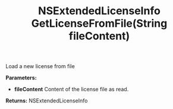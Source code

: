 ﻿---
uid: crmscript_ref_NSLicenseAgent_GetLicenseFromFile
title: NSExtendedLicenseInfo GetLicenseFromFile(String fileContent)
intellisense: NSLicenseAgent.GetLicenseFromFile
keywords: NSLicenseAgent, GetLicenseFromFile
so.topic: reference
---

Load a new license from file

**Parameters:**
 - **fileContent** Content of the license file as read.

**Returns:** NSExtendedLicenseInfo
